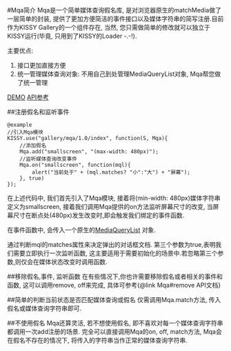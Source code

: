 #Mqa简介
Mqa是一个简单媒体查询假名库, 是对浏览器原生的matchMedia做了一层简单的封装,
提供了更加方便简洁的事件接口以及媒体字符串的简写注册.目前作为KISSY Gallery的一个组件存在,
当然, 您只需做简单的修改就可以独立于KISSY运行(毕竟, 只用到了KISSY的Loader -.-!).

主要优点:

1. 接口更加直接方便
2. 统一管理媒体查询对象: 不用自己到处管理MediaQueryList对象, Mqa帮您做了统一管理

[DEMO](#!/example)
[API参考](#!/api/Mqa)

##注册假名和监听事件

    @example
    //引入Mqa模块
    KISSY.use("gallery/mqa/1.0/index", function(S, Mqa){
        //添加假名
        Mqa.add("smallscreen", "(max-width: 480px)");
        //监听媒体查询改变事件
        Mqa.on("smallscreen", function(mql){
            alert("当前处于" + (mql.matches? "小":"大") + "屏幕");
        }, true)
    });

在上述代码中, 我们首先引入了Mqa模块, 接着将(min-width: 480px)媒体字符串定义为smallscreen,
接着我们调用Mqa提供的on方法监听屏幕尺寸的改变, 当屏幕尺寸在断点处(480px)发生改变时,即会触发我们绑定的事件函数.

在事件函数中, 会传入一个原生的[MediaQueryList](https://developer.mozilla.org/en-US/docs/DOM/MediaQueryList)
对象.

通过判断mql的matches属性来决定弹出的对话框文档. 第三个参数为true,表明我们需要立即执行一次监听函数,
这主要适用于需要初始化的场景中.若忽略第三个参数,则仅会在媒体状态改变时调用函数.

##移除假名,事件, 监听函数
在有些情况下,你也许需要移除假名或者相关的事件和函数, 这可以调用remove, off来完成,
具体可参考{@link Mqa#remove API文档}

##简单的判断当前状态是否匹配媒体查询或假名
仅需调用Mqa.match方法, 传入假名或媒体查询字符串即可.

##不使用假名
Mqa还算灵活, 若不想使用假名, 即不喜欢对每一个媒体查询字符串都调用一次add注册的场景.
完全可以直接调用Mqa的on, off, match方法, Mqa会在假名不存在的情况下, 将传入的字符串当作正常的媒体查询字符串.



